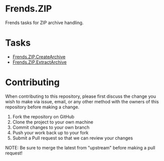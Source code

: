 # Frends.ZIP

Frends tasks for ZIP archive handling.

# Tasks

- [Frends.ZIP.CreateArchive](Frends.Zip.CreateArchive/README.md)
- [Frends.ZIP.ExtractArchive](Frends.Zip.ExtractArchive/README.md)

# Contributing
When contributing to this repository, please first discuss the change you wish to make via issue, email, or any other method with the owners of this repository before making a change.

1. Fork the repository on GitHub
2. Clone the project to your own machine
3. Commit changes to your own branch
4. Push your work back up to your fork
5. Submit a Pull request so that we can review your changes

NOTE: Be sure to merge the latest from "upstream" before making a pull request!
